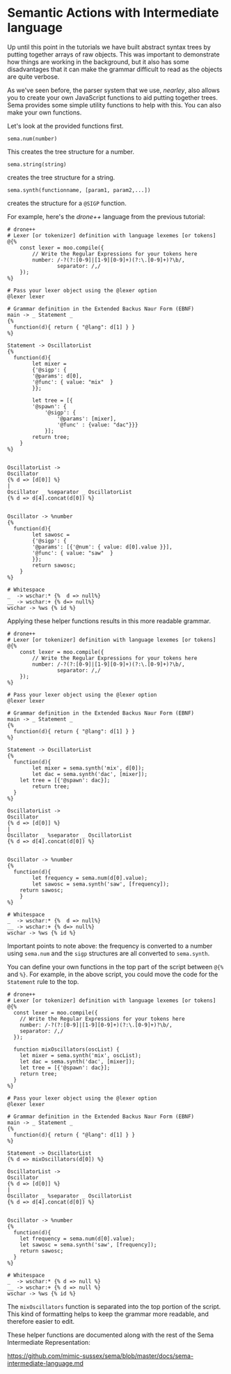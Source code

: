 # Semantic Actions with Intermediate language

Up until this point in the tutorials we have built abstract syntax trees by putting together arrays of raw objects.  This was important to demonstrate how things are working in the background, but it also has some disadvantages that it can make the grammar difficult to read as the objects are quite verbose.  

As we've seen before, the parser system that we use, *nearley*, also allows you to create your own JavaScript functions to aid putting together trees.  Sema provides some simple utility functions to help with this. You can also make your own functions. 

Let's look at the provided functions first.

```
sema.num(number)
```

This creates the tree structure for a number.

```
sema.string(string)
```

creates the tree structure for a string.

```
sema.synth(functionname, [param1, param2,...])
```

creates the structure for a ```@SIGP``` function.

For example, here's the *drone++* language from the previous tutorial:

```
# drone++
# Lexer [or tokenizer] definition with language lexemes [or tokens]
@{%
    const lexer = moo.compile({
        // Write the Regular Expressions for your tokens here  
        number: /-?(?:[0-9]|[1-9][0-9]+)(?:\.[0-9]+)?\b/,
                separator: /,/
    });
%}

# Pass your lexer object using the @lexer option
@lexer lexer

# Grammar definition in the Extended Backus Naur Form (EBNF)
main -> _ Statement _
{%
  function(d){ return { "@lang": d[1] } }
%}

Statement -> OscillatorList
{%
  function(d){
        let mixer =
        {'@sigp': {
        '@params': d[0],
        '@func': { value: "mix"  }
        }};

        let tree = [{
        '@spawn': {
            '@sigp': {
                '@params': [mixer],
                '@func' : {value: "dac"}}}
            }];
        return tree;
    }
%}


OscillatorList ->
Oscillator
{% d => [d[0]] %}
|
Oscillator _ %separator _ OscillatorList
{% d => d[4].concat(d[0]) %}


Oscillator -> %number
{%
  function(d){
        let sawosc =
        {'@sigp': {
        '@params': [{'@num': { value: d[0].value }}],
        '@func': { value: "saw"  }
        }};
        return sawosc;
    }
%}

# Whitespace
_  -> wschar:* {%  d => null%}
__ -> wschar:+ {% d=> null%}
wschar -> %ws {% id %}
```

Applying these helper functions results in this more readable grammar.

```
# drone++
# Lexer [or tokenizer] definition with language lexemes [or tokens]
@{%
    const lexer = moo.compile({
        // Write the Regular Expressions for your tokens here  
        number: /-?(?:[0-9]|[1-9][0-9]+)(?:\.[0-9]+)?\b/,
                separator: /,/
    });
%}

# Pass your lexer object using the @lexer option
@lexer lexer

# Grammar definition in the Extended Backus Naur Form (EBNF)
main -> _ Statement _
{%
  function(d){ return { "@lang": d[1] } }
%}

Statement -> OscillatorList
{%
  function(d){
		let mixer = sema.synth('mix', d[0]);
		let dac = sema.synth('dac', [mixer]);
    let tree = [{'@spawn': dac}];
		return tree;
  }
%}

OscillatorList ->
Oscillator
{% d => [d[0]] %}
|
Oscillator _ %separator _ OscillatorList
{% d => d[4].concat(d[0]) %}


Oscillator -> %number
{%
  function(d){
		let frequency = sema.num(d[0].value);
		let sawosc = sema.synth('saw', [frequency]);
    return sawosc;
    }
%}

# Whitespace
_  -> wschar:* {%  d => null%}
__ -> wschar:+ {% d=> null%}
wschar -> %ws {% id %}
```

Important points to note above:  the frequency is converted to a number using ```sema.num``` and the `sigp` structures are all converted to ```sema.synth```.

You can define your own functions in the top part of the script between ```@{%``` and ```%}```.  For example, in the above script, you could move the code for the ```Statement``` rule to the top.

```
# drone++
# Lexer [or tokenizer] definition with language lexemes [or tokens]
@{%
  const lexer = moo.compile({
    // Write the Regular Expressions for your tokens here  
    number: /-?(?:[0-9]|[1-9][0-9]+)(?:\.[0-9]+)?\b/,
    separator: /,/
  });

  function mixOscillators(oscList) {
    let mixer = sema.synth('mix', oscList);
    let dac = sema.synth('dac', [mixer]);
    let tree = [{'@spawn': dac}];
    return tree;
  }
%}

# Pass your lexer object using the @lexer option
@lexer lexer

# Grammar definition in the Extended Backus Naur Form (EBNF)
main -> _ Statement _
{%
  function(d){ return { "@lang": d[1] } }
%}

Statement -> OscillatorList
{% d => mixOscillators(d[0]) %}

OscillatorList ->
Oscillator
{% d => [d[0]] %}
|
Oscillator _ %separator _ OscillatorList
{% d => d[4].concat(d[0]) %}


Oscillator -> %number
{%
  function(d){
    let frequency = sema.num(d[0].value);
    let sawosc = sema.synth('saw', [frequency]);
    return sawosc;
  }
%}

# Whitespace
_  -> wschar:* {% d => null %}
__ -> wschar:+ {% d => null %}
wschar -> %ws {% id %}
```

The `mixOscillators` function is separated into the top portion of the script.  This kind of formatting helps to keep the grammar more readable, and therefore easier to edit.

These helper functions are documented along with the rest of the Sema Intermediate Representation: 

https://github.com/mimic-sussex/sema/blob/master/docs/sema-intermediate-language.md
